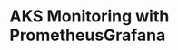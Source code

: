 # AKS Monitoring with PrometheusGrafana                                                                                                                                                                                                                                                                                                                          
